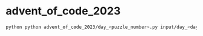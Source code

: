 # advent_of_code_2023

```bash
python python advent_of_code_2023/day_<puzzle_number>.py input/day_<day-of_calendar>.txt
```